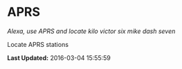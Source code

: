 # APRS
*Alexa, use APRS and locate kilo victor six mike dash seven*

Locate APRS stations

**Last Updated:** 2016-03-04 15:55:59